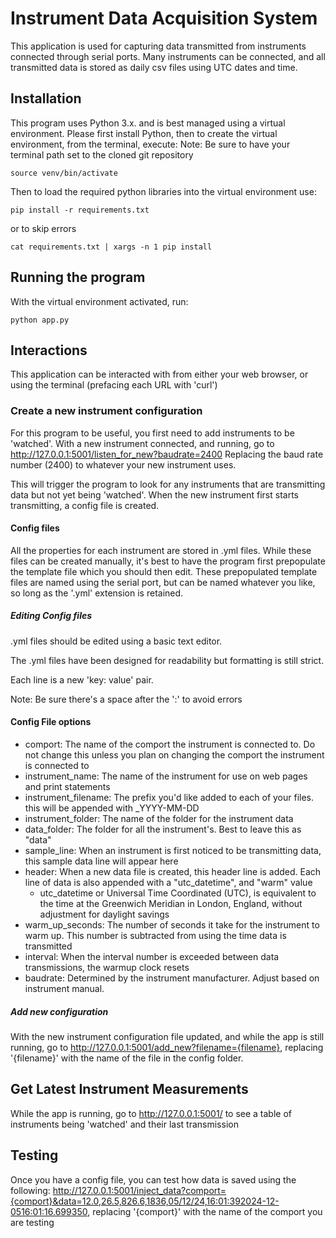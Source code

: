 # Instrument Data Acquisition System

This application is used for capturing data transmitted from instruments connected through serial ports.
Many instruments can be connected, and all transmitted data is stored as daily csv files using UTC dates and time.

## Installation
This program uses Python 3.x. and is best managed using a virtual environment. Please first install Python, then to create the virtual environment, from the terminal, execute:
Note: Be sure to have your terminal path set to the cloned git repository

```python3 -m venv venv
source venv/bin/activate
```
Then to load the required python libraries into the virtual environment use:
```
pip install -r requirements.txt 
```
or to skip errors
```
cat requirements.txt | xargs -n 1 pip install
```

## Running the program
With the virtual environment activated, run:
```
python app.py
```

## Interactions
This application can be interacted with from either your web browser, or using the terminal (prefacing each URL with 'curl')


### Create a new instrument configuration
For this program to be useful, you first need to add instruments to be 'watched'.
With a new instrument connected, and running, go to http://127.0.0.1:5001/listen_for_new?baudrate=2400
Replacing the baud rate number (2400) to whatever your new instrument uses.

This will trigger the program to look for any instruments that are transmitting data but not yet being 'watched'.
When the new instrument first starts transmitting, a config file is created.

#### Config files
All the properties for each instrument are stored in .yml files.
While these files can be created manually, it's best to have the program first prepopulate the template file which you should then edit.
These prepopulated template files are named using the serial port, but can be named whatever you like, so long as the '.yml' extension is retained.

##### Editing Config files
.yml files should be edited using a basic text editor.

The .yml files have been designed for readability but formatting is still strict.

Each line is a new 'key: value' pair.

Note: Be sure there's a space after the ':' to avoid errors

#### Config File options
* comport: The name of the comport the instrument is connected to. Do not change this unless you plan on changing the comport the instrument is connected to
* instrument_name: The name of the instrument for use on web pages and print statements
* instrument_filename: The prefix you'd like added to each of your files. this will be appended with _YYYY-MM-DD
* instrument_folder: The name of the folder for the instrument data
* data_folder: The folder for all the instrument's. Best to leave this as "data"
* sample_line: When an instrument is first noticed to be transmitting data, this sample data line will appear here
* header: When a new data file is created, this header line is added. Each line of data is also appended with a "utc_datetime", and "warm" value
  * utc_datetime or Universal Time Coordinated (UTC), is equivalent to the time at the Greenwich Meridian in London, England, without adjustment for daylight savings
* warm_up_seconds: The number of seconds it take for the instrument to warm up. This number is subtracted from using the time data is transmitted
* interval: When the interval number is exceeded between data transmissions, the warmup clock resets
* baudrate: Determined by the instrument manufacturer. Adjust based on instrument manual.

##### Add new configuration
With the new instrument configuration file updated, and while the app is still running, go to http://127.0.0.1:5001/add_new?filename={filename}, replacing '{filename}' with the name of the file in the config folder.

## Get Latest Instrument Measurements
While the app is running, go to http://127.0.0.1:5001/ to see a table of instruments being 'watched' and their last transmission

## Testing
Once you have a config file, you can test how data is saved using the following:
http://127.0.0.1:5001/inject_data?comport={comport}&data=12.0,26.5,826.6,1836,05/12/24,16:01:392024-12-0516:01:16.699350, replacing '{comport}' with the name of the comport you are testing



